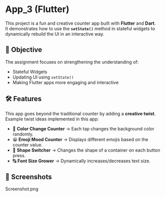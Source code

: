# App_3 (Flutter)

This project is a fun and creative counter app built with **Flutter** and **Dart**.  
It demonstrates how to use the **`setState()`** method in stateful widgets to dynamically rebuild the UI in an interactive way.  

## 🎯 Objective
The assignment focuses on strengthening the understanding of:
- Stateful Widgets  
- Updating UI using `setState()`  
- Making Flutter apps more engaging and interactive  

## 🛠️ Features
This app goes beyond the traditional counter by adding a **creative twist**.  
Example twist ideas implemented in this app:
- 🎨 **Color Change Counter** → Each tap changes the background color randomly.  
- 😀 **Emoji Mood Counter** → Displays different emojis based on the counter value.  
- 🔲 **Shape Switcher** → Changes the shape of a container on each button press.  
- 🔠 **Font Size Grower** → Dynamically increases/decreases text size.

## 📱 Screenshots
Screenshot.png

